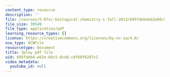 ```yaml
---
content_type: resource
description: ''
file: /courses/5-07sc-biological-chemistry-i-fall-2013/695fdeb4e62e68c58cddc8f68f6267c2_56vQ0S2eAjw.pdf
file_size: 39549
file_type: application/pdf
learning_resource_types: []
license: https://creativecommons.org/licenses/by-nc-sa/4.0/
ocw_type: OCWFile
resourcetype: Document
title: 3play pdf file
uid: 695fdeb4-e62e-68c5-8cdd-c8f68f6267c2
video_metadata:
  youtube_id: null
---
```

